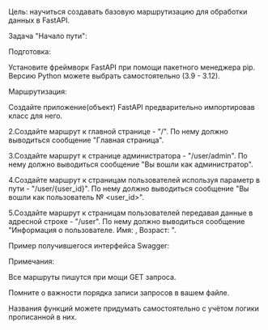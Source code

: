 Цель: научиться создавать базовую маршрутизацию для обработки данных в FastAPI.

Задача "Начало пути":

Подготовка:

Установите фреймворк FastAPI при помощи пакетного менеджера pip. Версию Python можете выбрать самостоятельно (3.9 - 3.12).

Маршрутизация:

Создайте приложение(объект) FastAPI предварительно импортировав класс для него.

2.Создайте маршрут к главной странице - "/". По нему должно выводиться сообщение "Главная страница".

3.Создайте маршрут к странице администратора - "/user/admin". По нему должно выводиться сообщение "Вы вошли как администратор".

4.Создайте маршрут к страницам пользователей используя параметр в пути - "/user/{user_id}". По нему должно выводиться сообщение "Вы вошли как пользователь № <user_id>".

5.Создайте маршрут к страницам пользователей передавая данные в адресной строке - "/user". По нему должно выводиться сообщение "Информация о пользователе. Имя: <username>, Возраст: <age>".

Пример получившегося интерфейса Swagger:

Примечания:

Все маршруты пишутся при мощи GET запроса.

Помните о важности порядка записи запросов в вашем файле.

Названия функций можете придумать самостоятельно с учётом логики прописанной в них.
